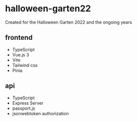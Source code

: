 # halloween-garten22

Created for the Halloween Garten 2022 and the ongoing years

## frontend
- TypeScript
- Vue.js 3
- Vite
- Tailwind css
- Pinia

## api
- TypeScript
- Express Server
- passport.js
- jsonwebtoken authorization
